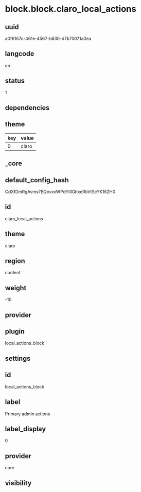 # block.block.claro_local_actions

## uuid
a0f6167c-461e-4567-b630-d7b70071a0ea

## langcode
en

## status
1

## dependencies

## theme
|key|value|
|-|-|
|0|claro|


## _core

## default_config_hash
CdXfDmRgAvms7EQovxxWPdYi0GitxeRbVtScYK16ZH0

## id
claro_local_actions

## theme
claro

## region
content

## weight
-10

## provider


## plugin
local_actions_block

## settings

## id
local_actions_block

## label
Primary admin actions

## label_display
0

## provider
core

## visibility

